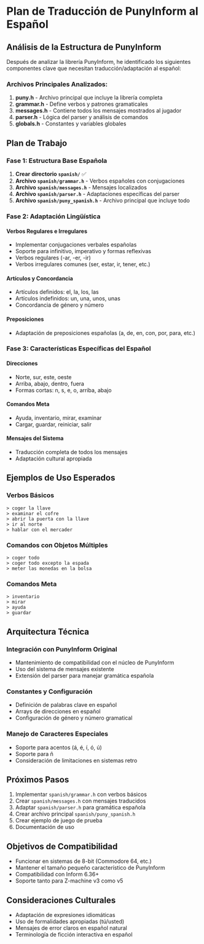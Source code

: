 # Plan de Traducción de PunyInform al Español

## Análisis de la Estructura de PunyInform

Después de analizar la librería PunyInform, he identificado los siguientes componentes clave que necesitan traducción/adaptación al español:

### Archivos Principales Analizados:

1. **puny.h** - Archivo principal que incluye la librería completa
2. **grammar.h** - Define verbos y patrones gramaticales
3. **messages.h** - Contiene todos los mensajes mostrados al jugador  
4. **parser.h** - Lógica del parser y análisis de comandos
5. **globals.h** - Constantes y variables globales

## Plan de Trabajo

### Fase 1: Estructura Base Española

1. **Crear directorio `spanish/`** ✅
2. **Archivo `spanish/grammar.h`** - Verbos españoles con conjugaciones
3. **Archivo `spanish/messages.h`** - Mensajes localizados
4. **Archivo `spanish/parser.h`** - Adaptaciones específicas del parser
5. **Archivo `spanish/puny_spanish.h`** - Archivo principal que incluye todo

### Fase 2: Adaptación Lingüística

#### Verbos Regulares e Irregulares
- Implementar conjugaciones verbales españolas
- Soporte para infinitivo, imperativo y formas reflexivas
- Verbos regulares (-ar, -er, -ir)
- Verbos irregulares comunes (ser, estar, ir, tener, etc.)

#### Artículos y Concordancia
- Artículos definidos: el, la, los, las
- Artículos indefinidos: un, una, unos, unas
- Concordancia de género y número

#### Preposiciones
- Adaptación de preposiciones españolas (a, de, en, con, por, para, etc.)

### Fase 3: Características Específicas del Español

#### Direcciones
- Norte, sur, este, oeste
- Arriba, abajo, dentro, fuera
- Formas cortas: n, s, e, o, arriba, abajo

#### Comandos Meta
- Ayuda, inventario, mirar, examinar
- Cargar, guardar, reiniciar, salir

#### Mensajes del Sistema
- Traducción completa de todos los mensajes
- Adaptación cultural apropiada

## Ejemplos de Uso Esperados

### Verbos Básicos
```
> coger la llave
> examinar el cofre
> abrir la puerta con la llave
> ir al norte
> hablar con el mercader
```

### Comandos con Objetos Múltiples
```
> coger todo
> coger todo excepto la espada
> meter las monedas en la bolsa
```

### Comandos Meta
```
> inventario
> mirar
> ayuda
> guardar
```

## Arquitectura Técnica

### Integración con PunyInform Original
- Mantenimiento de compatibilidad con el núcleo de PunyInform
- Uso del sistema de mensajes existente
- Extensión del parser para manejar gramática española

### Constantes y Configuración
- Definición de palabras clave en español
- Arrays de direcciones en español
- Configuración de género y número gramatical

### Manejo de Caracteres Especiales
- Soporte para acentos (á, é, í, ó, ú)
- Soporte para ñ
- Consideración de limitaciones en sistemas retro

## Próximos Pasos

1. Implementar `spanish/grammar.h` con verbos básicos
2. Crear `spanish/messages.h` con mensajes traducidos
3. Adaptar `spanish/parser.h` para gramática española
4. Crear archivo principal `spanish/puny_spanish.h`
5. Crear ejemplo de juego de prueba
6. Documentación de uso

## Objetivos de Compatibilidad

- Funcionar en sistemas de 8-bit (Commodore 64, etc.)
- Mantener el tamaño pequeño característico de PunyInform
- Compatibilidad con Inform 6.36+
- Soporte tanto para Z-machine v3 como v5

## Consideraciones Culturales

- Adaptación de expresiones idiomáticas
- Uso de formalidades apropiadas (tú/usted)
- Mensajes de error claros en español natural
- Terminología de ficción interactiva en español